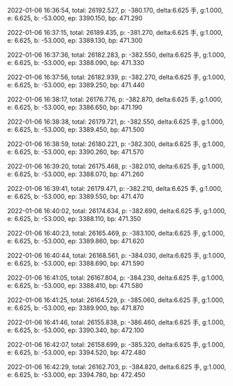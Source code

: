 2022-01-06 16:36:54, total: 26192.527, p: -380.170, delta:6.625 手, g:1.000, e: 6.625, b: -53.000, ep: 3390.150, bp: 471.290

2022-01-06 16:37:15, total: 26189.435, p: -381.270, delta:6.625 手, g:1.000, e: 6.625, b: -53.000, ep: 3389.130, bp: 471.300

2022-01-06 16:37:36, total: 26182.283, p: -382.550, delta:6.625 手, g:1.000, e: 6.625, b: -53.000, ep: 3388.090, bp: 471.330

2022-01-06 16:37:56, total: 26182.939, p: -382.270, delta:6.625 手, g:1.000, e: 6.625, b: -53.000, ep: 3389.250, bp: 471.440

2022-01-06 16:38:17, total: 26176.776, p: -382.870, delta:6.625 手, g:1.000, e: 6.625, b: -53.000, ep: 3386.650, bp: 471.190

2022-01-06 16:38:38, total: 26179.721, p: -382.550, delta:6.625 手, g:1.000, e: 6.625, b: -53.000, ep: 3389.450, bp: 471.500

2022-01-06 16:38:59, total: 26180.221, p: -382.300, delta:6.625 手, g:1.000, e: 6.625, b: -53.000, ep: 3390.260, bp: 471.570

2022-01-06 16:39:20, total: 26175.468, p: -382.010, delta:6.625 手, g:1.000, e: 6.625, b: -53.000, ep: 3388.070, bp: 471.260

2022-01-06 16:39:41, total: 26179.471, p: -382.210, delta:6.625 手, g:1.000, e: 6.625, b: -53.000, ep: 3389.550, bp: 471.470

2022-01-06 16:40:02, total: 26174.634, p: -382.690, delta:6.625 手, g:1.000, e: 6.625, b: -53.000, ep: 3388.110, bp: 471.350

2022-01-06 16:40:23, total: 26165.469, p: -383.100, delta:6.625 手, g:1.000, e: 6.625, b: -53.000, ep: 3389.860, bp: 471.620

2022-01-06 16:40:44, total: 26168.561, p: -384.030, delta:6.625 手, g:1.000, e: 6.625, b: -53.000, ep: 3388.690, bp: 471.590

2022-01-06 16:41:05, total: 26167.804, p: -384.230, delta:6.625 手, g:1.000, e: 6.625, b: -53.000, ep: 3388.410, bp: 471.580

2022-01-06 16:41:25, total: 26164.529, p: -385.060, delta:6.625 手, g:1.000, e: 6.625, b: -53.000, ep: 3389.900, bp: 471.870

2022-01-06 16:41:46, total: 26155.838, p: -386.460, delta:6.625 手, g:1.000, e: 6.625, b: -53.000, ep: 3390.340, bp: 472.100

2022-01-06 16:42:07, total: 26158.699, p: -385.320, delta:6.625 手, g:1.000, e: 6.625, b: -53.000, ep: 3394.520, bp: 472.480

2022-01-06 16:42:29, total: 26162.703, p: -384.820, delta:6.625 手, g:1.000, e: 6.625, b: -53.000, ep: 3394.780, bp: 472.450